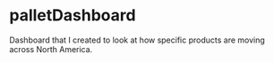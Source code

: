 # palletDashboard
Dashboard that I created to look at how specific products are moving across North America.
